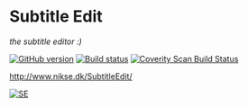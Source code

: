 # Subtitle Edit

*the subtitle editor :)*

[![GitHub version](https://img.shields.io/github/release/SubtitleEdit/subtitleedit.svg)](https://github.com/SubtitleEdit/subtitleedit)
[![Build status](https://img.shields.io/appveyor/ci/SubtitleEdit/subtitleedit/master.svg)](https://ci.appveyor.com/project/SubtitleEdit/subtitleedit/branch/master)
[![Coverity Scan Build Status](https://img.shields.io/coverity/scan/2562.svg)](https://scan.coverity.com/projects/2562)

<http://www.nikse.dk/SubtitleEdit/>

[ ![SE](https://img.shields.io/badge/SUBTITLE%20EDIT-join%20chat-blue.svg) ](https://gitter.im/SubtitleEdit/subtitleedit "Subtitle Edit Gitter Chatroom")
